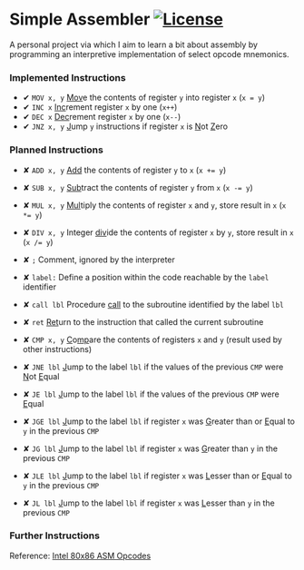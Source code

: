 # Simple Assembler [![License](https://img.shields.io/github/license/Chris-1101/boxecho.svg)](https://github.com/Chris-1101/boxecho/blob/master/LICENSE.md)
A personal project via which I aim to learn a bit about assembly by programming an interpretive implementation of select opcode mnemonics.

### Implemented Instructions
* ✔ `MOV x, y` <u>Mov</u>e the contents of register `y` into register `x` (`x = y`)
* ✔ `INC x` <u>Inc</u>rement register `x` by one (`x++`)
* ✔ `DEC x` <u>Dec</u>rement register `x` by one (`x--`)
* ✔ `JNZ x, y` <u>J</u>ump `y` instructions if register `x` is <u>N</u>ot <u>Z</u>ero

### Planned Instructions
* ✘ `ADD x, y` <u>Add</u> the contents of register `y` to `x` (`x += y`)
* ✘ `SUB x, y` <u>Sub</u>tract the contents of register `y` from `x` (`x -= y`)
* ✘ `MUL x, y` <u>Mul</u>tiply the contents of register `x` and `y`, store result in `x` (`x *= y`)
* ✘ `DIV x, y` Integer <u>div</u>ide the contents of register `x` by `y`, store result in `x` (`x /= y`)


* ✘ `;` Comment, ignored by the interpreter
* ✘ `label:` Define a position within the code reachable by the `label` identifier
* ✘ `call lbl` Procedure <u>call</u> to the subroutine identified by the label `lbl`
* ✘ `ret` <u>Ret</u>urn to the instruction that called the current subroutine


* ✘ `CMP x, y` <u>C</u>o<u>mp</u>are the contents of registers `x` and `y` (result used by other instructions)
* ✘ `JNE lbl` <u>J</u>ump to the label `lbl` if the values of the previous `CMP` were <u>N</u>ot <u>E</u>qual
* ✘ `JE lbl` <u>J</u>ump to the label `lbl` if the values of the previous `CMP` were <u>E</u>qual
* ✘ `JGE lbl` <u>J</u>ump to the label `lbl` if register `x` was <u>G</u>reater than or <u>E</u>qual to `y` in the previous `CMP`
* ✘ `JG lbl` <u>J</u>ump to the label `lbl` if register `x` was <u>G</u>reater than `y` in the previous `CMP`
* ✘ `JLE lbl` <u>J</u>ump to the label `lbl` if register `x` was <u>L</u>esser than or <u>E</u>qual to `y` in the previous `CMP`
* ✘ `JL lbl` <u>J</u>ump to the label `lbl` if register `x` was <u>L</u>esser than `y` in the previous `CMP`

### Further Instructions
Reference: [Intel 80x86 ASM Opcodes](http://www.mathemainzel.info/files/x86asmref.html)
